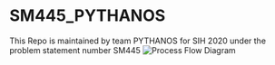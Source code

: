 # SM445_PYTHANOS
This Repo is maintained by team PYTHANOS for SIH 2020 under the problem statement number SM445
![Process Flow Diagram](file:///home/ritoo/Pictures/pythanos_process%20flow%20diagram.png)
